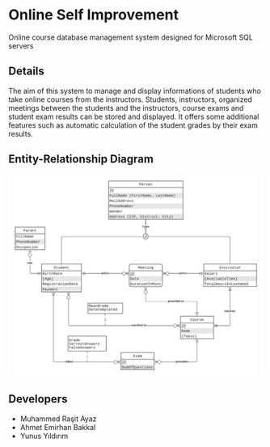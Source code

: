 # Online Self Improvement
Online course database management system designed for Microsoft SQL servers

## Details
The aim of this system to manage and display informations of students who take online courses from the instructors. Students, instructors, organized meetings between the students and the instructors, course exams and student exam results can be stored and displayed. It offers some additional features such as automatic calculation of the student grades by their exam results.

## Entity-Relationship Diagram
![](/er_diagram.jpeg)

## Developers
* Muhammed Raşit Ayaz
* Ahmet Emirhan Bakkal
* Yunus Yıldırım
